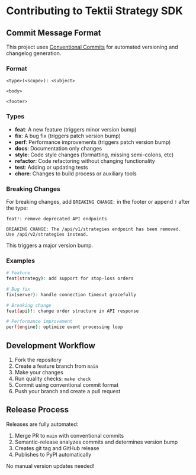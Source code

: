 # Contributing to Tektii Strategy SDK

## Commit Message Format

This project uses [Conventional Commits](https://www.conventionalcommits.org/) for automated versioning and changelog generation.

### Format

```
<type>(<scope>): <subject>

<body>

<footer>
```

### Types

- **feat**: A new feature (triggers minor version bump)
- **fix**: A bug fix (triggers patch version bump)
- **perf**: Performance improvements (triggers patch version bump)
- **docs**: Documentation only changes
- **style**: Code style changes (formatting, missing semi-colons, etc)
- **refactor**: Code refactoring without changing functionality
- **test**: Adding or updating tests
- **chore**: Changes to build process or auxiliary tools

### Breaking Changes

For breaking changes, add `BREAKING CHANGE:` in the footer or append `!` after the type:

```
feat!: remove deprecated API endpoints

BREAKING CHANGE: The /api/v1/strategies endpoint has been removed.
Use /api/v2/strategies instead.
```

This triggers a major version bump.

### Examples

```bash
# Feature
feat(strategy): add support for stop-loss orders

# Bug fix
fix(server): handle connection timeout gracefully

# Breaking change
feat(api)!: change order structure in API response

# Performance improvement
perf(engine): optimize event processing loop
```

## Development Workflow

1. Fork the repository
2. Create a feature branch from `main`
3. Make your changes
4. Run quality checks: `make check`
5. Commit using conventional commit format
6. Push your branch and create a pull request

## Release Process

Releases are fully automated:

1. Merge PR to `main` with conventional commits
2. Semantic-release analyzes commits and determines version bump
3. Creates git tag and GitHub release
4. Publishes to PyPI automatically

No manual version updates needed!
